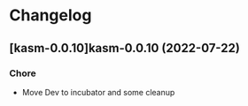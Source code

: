 # Changelog



## [kasm-0.0.10]kasm-0.0.10 (2022-07-22)

### Chore

- Move Dev to incubator and some cleanup
  
  